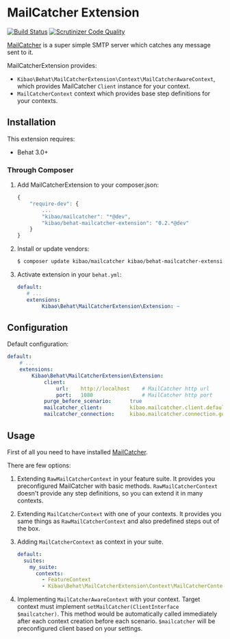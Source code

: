 MailCatcher Extension
==================
[![Build Status](https://travis-ci.org/kibao/behat-mailcatcher-extension.svg?branch=master)](https://travis-ci.org/kibao/behat-mailcatcher-extension)
[![Scrutinizer Code Quality](https://scrutinizer-ci.com/g/kibao/behat-mailcatcher-extension/badges/quality-score.png?s=d544d02de38918a960dd4f64e167aec97f8c09bb)](https://scrutinizer-ci.com/g/kibao/behat-mailcatcher-extension/)

[MailCatcher](http://mailcatcher.me) is a super simple SMTP server which catches any message sent to it.

MailCatcherExtension provides:

* ``Kibao\Behat\MailCatcherExtension\Context\MailCatcherAwareContext``, which provides
  MailCatcher ``Client`` instance for your context.
* ``MailCatcherContext`` context which provides base step definitions for your contexts.

Installation
------------

This extension requires:

* Behat 3.0+


### Through Composer


1. Add MailCatcherExtension to your composer.json:

    ```js
    {
        "require-dev": {
            ...
            "kibao/mailcatcher": "*@dev",
            "kibao/behat-mailcatcher-extension": "0.2.*@dev"
        }
    }
    ```

2. Install or update vendors:

    ```bash
    $ composer update kibao/mailcatcher kibao/behat-mailcatcher-extension
    ```

3. Activate extension in your ``behat.yml``:

    ```yaml
   default:
       # ...
       extensions:
            Kibao\Behat\MailCatcherExtension\Extension: ~
    ```

Configuration
-------------

Default configuration:

```yaml
default:
    # ...
    extensions:
        Kibao\Behat\MailCatcherExtension\Extension:
            client:
                url:    http://localhost    # MailCatcher http url
                port:   1080                # MailCatcher http port
            purge_before_scenario:      true
            mailcatcher_client:         kibao.mailcatcher.client.default    # client service
            mailcatcher_connection:     kibao.mailcatcher.connection.guzzle # connection service
```

Usage
-----

First of all you need to have installed [MailCatcher](http://mailcatcher.me/).

There are few options:

1. Extending ``RawMailCatcherContext`` in your feature suite. It provides you
  preconfigured MailCatcher with basic methods. ``RawMailCatcherContext`` doesn't
  provide any step definitions, so you can extend it in many contexts.

2. Extending ``MailCatcherContext`` with one of your contexts. It provides you
  same things as ``RawMailCatcherContext`` and also predefined steps out of the box.

3. Adding ``MailCatcherContext`` as context in your suite.

    ```yaml
    default:
      suites:
        my_suite:
          contexts:
            - FeatureContext
            - Kibao\Behat\MailCatcherExtension\Context\MailCatcherContext
    ```

4. Implementing ``MailCatcherAwareContext`` with your context. Target context must
  implement ``setMailCatcher(ClientInterface $mailcatcher)``. This method would be
  automatically called immediately after each context creation before each scenario.
  ``$mailcatcher`` will be preconfigured client based on your settings.
